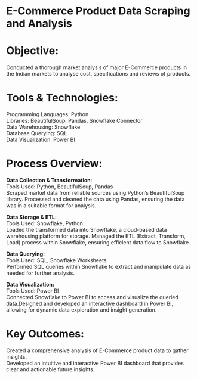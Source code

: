 # E-Commerce Product Data Scraping and Analysis<BR>

# Objective: <BR>
Conducted a thorough market analysis of major E-Commerce products in the Indian markets to analyse cost, specifications and reviews of products. <BR>

# Tools & Technologies:
Programming Languages: Python <BR>
Libraries: BeautifulSoup, Pandas, Snowflake Connector <BR>
Data Warehousing: Snowflake <BR>
Database Querying: SQL <BR>
Data Visualization: Power BI <BR>

# Process Overview: <BR>

**Data Collection & Transformation**: <BR>
Tools Used: Python, BeautifulSoup, Pandas <BR>
Scraped market data from reliable sources using Python’s BeautifulSoup library. Processed and cleaned the data using Pandas, ensuring the data was in a suitable format for analysis. <BR>

**Data Storage & ETL:** <BR>
Tools Used: Snowflake, Python <BR>
Loaded the transformed data into Snowflake, a cloud-based data warehousing platform for storage. Managed the ETL (Extract, Transform, Load) process within Snowflake, ensuring efficient data flow to Snowflake <BR>

**Data Querying:** <BR>
Tools Used: SQL, Snowflake Worksheets <BR>
Performed SQL queries within Snowflake to extract and manipulate data as needed for further analysis. <BR>

**Data Visualization:**<BR>
Tools Used: Power BI <BR>
Connected Snowflake to Power BI to access and visualize the queried data.Designed and developed an interactive dashboard in Power BI, allowing for dynamic data exploration and insight generation. <BR>

# Key Outcomes: <BR>
Created a comprehensive analysis of E-Commerce product data to gather insights.<BR>
Developed an intuitive and interactive Power BI dashboard that provides clear and actionable future insights.<BR>
